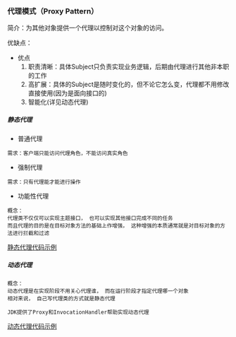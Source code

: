 ### 代理模式（Proxy Pattern）

简介：为其他对象提供一个代理以控制对这个对象的访问。

优缺点：
* 优点
    1. 职责清晰：具体Subject只负责实现业务逻辑，后期由代理进行其他非本职的工作
	2. 高扩展：具体的Subject是随时变化的，但不论它怎么变，代理都不用修改直接使用(因为是面向接口的)
	3. 智能化(详见动态代理)

##### 静态代理

* 普通代理
```
需求：客户端只能访问代理角色，不能访问真实角色
```

* 强制代理
```
需求：只有代理能才能进行操作
```

* 功能性代理
```
概念：
代理类不仅仅可以实现主题接口， 也可以实现其他接口完成不同的任务
而且代理的目的是在目标对象方法的基础上作增强， 这种增强的本质通常就是对目标对象的方法进行拦截和过滤
```


[静态代理代码示例](../../../../TutorialCodeSample/src/main/java/com/xcstasy/tutorial/designpattern/structure/proxy/StaticProxy.kt)

##### 动态代理
```
概念：
动态代理是在实现阶段不用关心代理谁， 而在运行阶段才指定代理哪一个对象
相对来说， 自己写代理类的方式就是静态代理
```

```
JDK提供了Proxy和InvocationHandler帮助实现动态代理
```


[动态代理代码示例](../../../../TutorialCodeSample/src/main/java/com/xcstasy/tutorial/designpattern/structure/proxy/DynamicProxy.kt)
